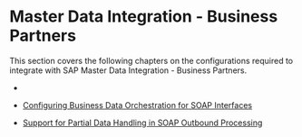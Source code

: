 <!-- loiocd25022862184f338d88ff57a082d25e -->

# Master Data Integration - Business Partners

This section covers the following chapters on the configurations required to integrate with SAP Master Data Integration - Business Partners.

-    <?sap-ot O2O class="- topic/xref " href="15564ec4dd434e81b20c857dd550494a.xml" text="" desc="" xtrc="xref:1" xtrf="file:/home/builder/src/dita-all/ctw1573735083641/loio84393ac3a27149828384dc3399c04ed7_en-US/src/content/localization/en-us/cd25022862184f338d88ff57a082d25e.xml" output-class="" outputTopicFile="file:/home/builder/tp.net.sf.dita-ot/2.3/plugins/com.elovirta.dita.markdown_1.3.0/xsl/dita2markdownImpl.xsl" ?> 

-   [Configuring Business Data Orchestration for SOAP Interfaces](configuring-business-data-orchestration-for-soap-interfaces-eeb3929.md)
-   [Support for Partial Data Handling in SOAP Outbound Processing](../development/support-for-partial-data-handling-in-soap-outbound-processing-669c6ee.md)


